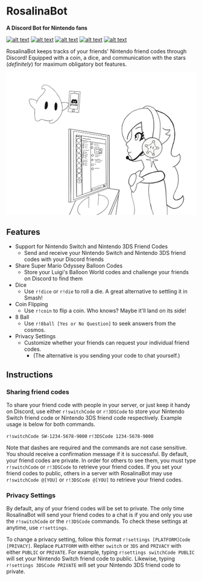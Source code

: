 # RosalinaBot
**A Discord Bot for Nintendo fans**

[![alt text](https://img.shields.io/badge/add%20to-Discord-7289DA.svg "Add to Discord")](https://discordapp.com/oauth2/authorize?client_id=322405544490958849&permissions=0&scope=bot) [![alt text](https://img.shields.io/badge/maintenance-active-brightgreen.svg "Maintenance")](https://github.com/alexsmbaratti/RosalinaBot/commits/master) [![alt text](https://img.shields.io/badge/build-6.0.1-brightgreen.svg "Build")](https://github.com/alexsmbaratti/RosalinaBot/releases) [![alt text](https://img.shields.io/badge/lib-discord.js-blue.svg "Discord.js")](https://discord.js.org/) [![alt text](https://img.shields.io/badge/dynamic/json.svg?label=servers&url=https%3A%2F%2Fdiscordbots.org%2Fapi%2Fbots%2F322405544490958849&query=server_count&colorB=brightgreen "Server Count")](https://discordbots.org/bot/322405544490958849) 

RosalinaBot keeps tracks of your friends' Nintendo friend codes through Discord! Equipped with a coin, a dice, and communication with the stars (*definitely*) for maximum obligatory bot features.

![alt text](misc/art.png)

## Features
* Support for Nintendo Switch and Nintendo 3DS Friend Codes
  * Send and receive your Nintendo Switch and Nintendo 3DS friend codes with your Discord friends
* Share Super Mario Odyssey Balloon Codes
  * Store your Luigi's Balloon World codes and challenge your friends on Discord to find them
* Dice
  * Use `r!dice` or `r!die` to roll a die. A great alternative to settling it in Smash!
* Coin Flipping
  * Use `r!coin` to flip a coin. Who knows? Maybe it'll land on its side!
* 8 Ball
  * Use `r!8ball [Yes or No Question]` to seek answers from the cosmos.
* Privacy Settings
  * Customize whether your friends can request your individual friend codes.
    * (The alternative is you sending your code to chat yourself.)

## Instructions
### Sharing friend codes
To share your friend code with people in your server, or just keep it handy on Discord, use either `r!switchCode` or `r!3DSCode` to store your Nintendo Switch friend code or Nintendo 3DS friend code respectively. Example usage is below for both commands.

`r!switchCode SW-1234-5678-9000`
`r!3DSCode 1234-5678-9000`

Note that dashes are required and the commands are not case sensitive. You should receive a confirmation message if it is successful. By default, your friend codes are private. In order for others to see them, you must type `r!switchCode` or `r!3DSCode` to retrieve your friend codes. If you set your friend codes to public, others in a server with RosalinaBot may use `r!switchCode @[YOU]` or `r!3DSCode @[YOU]` to retrieve your friend codes.

### Privacy Settings
By default, any of your friend codes will be set to private. The only time RosalinaBot will send your friend codes to a chat is if you and only you use the `r!switchCode` or the `r!3DSCode` commands. To check these settings at anytime, use `r!settings`.

To change a privacy setting, follow this format `r!settings [PLATFORM]Code [PRIVACY]`. Replace `PLATFORM` with either `switch` or `3DS` and `PRIVACY` with either `PUBLIC` or `PRIVATE`. For example, typing `r!settings switchCode PUBLIC` will set your Nintendo Switch friend code to public. Likewise, typing `r!settings 3DSCode PRIVATE` will set your Nintendo 3DS friend code to private.
